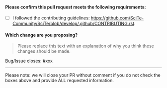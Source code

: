 <!-- Thank you for contributing! -->

#### Please confirm this pull request meets the following requirements:
- [ ] I followed the contributing guidelines: <https://github.com/SciTe-Community/SciTe/blob/develop/.github/CONTRIBUTING.rst>.

#### Which change are you proposing?
> Please replace this text with an explanation of why you think these changes should be made.

Bug/Issue closes: #xxx

---

Please note: we will close your PR without comment if you do not check the boxes above and provide ALL requested information.
